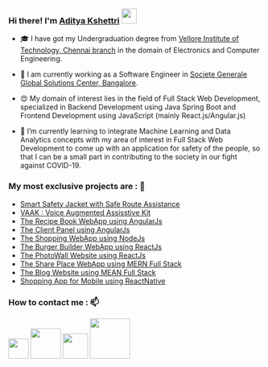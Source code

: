 <!--
**AdityaKshettri/adityakshettri** is a ✨ _special_ ✨ repository because its `README.md` (this file) appears on your GitHub profile.

Here are some ideas to get you started:

- 🔭 I’m currently working on ...
- 🌱 I’m currently learning ...
- 👯 I’m looking to collaborate on ...
- 🤔 I’m looking for help with ...
- 💬 Ask me about ...
- 📫 How to reach me: ...
- 😄 Pronouns: ...
- ⚡ Fun fact: ...
-->

### Hi there! I'm [Aditya Kshettri](https://adityakshettri.github.io/) <img src="https://media.giphy.com/media/hvRJCLFzcasrR4ia7z/giphy.gif" width="30px">


- 🎓 I have got my Undergraduation degree from [Vellore Institute of Technology, Chennai branch](https://chennai.vit.ac.in/) in the domain of Electronics and Computer Engineering.

- 🔭 I am currently working as a Software Engineer in [Societe Generale Global Solutions Center, Bangalore](https://www.societegenerale.asia/en/worldwide-details/office/bangalore-global-solution-centre-1/).

- 😍 My domain of interest lies in the field of Full Stack Web Development, specialized in Backend Development using Java Spring Boot and Frontend Development using JavaScript (mainly React.js/Angular.js)

- 🌱 I’m currently learning to integrate Machine Learning and Data Analytics concepts with my area of interest in Full Stack Web Development to come up with an application for safety of the people, so that I can be a small part in contributing to the society in our fight against COVID-19. 

### My most exclusive projects are : 🧾

<!-- BLOG-POST-LIST:START -->
- [Smart Safety Jacket with Safe Route Assistance](https://smartsafetyjacket.firebaseapp.com/)
- [VAAK : Voice Augmented Assisstive Kit](https://vaak-3ac84.firebaseapp.com/)
- [The Recipe Book WebApp using AngularJs](https://adityarecipebook.firebaseapp.com/recipes)
- [The Client Panel using AngularJs](https://clientpanelangularjs.web.app/)
- [The Shopping WebApp using NodeJs](https://shoping-app-nodejs.herokuapp.com/)
- [The Burger Builder WebApp using ReactJs](https://myreactburgerbuilderapp.web.app/)
- [The PhotoWall Website using ReactJs](https://photowall-reactjs-app.web.app/)
- [The Share Place WebApp using MERN Full Stack](https://the-share-place-app.web.app/)
- [The Blog Website using MEAN Full Stack](http://the-mean-angular-node-app.s3-website.ap-south-1.amazonaws.com/)
- [Shopping App for Mobile using ReactNative](https://expo.io/@adityakshettri/the-shopping-app)
<!-- BLOG-POST-LIST:END -->

### How to contact me : 📫

[<img src="https://peopleplus.co.uk/wp-content/uploads/2020/03/linkedin-icon.png" width="40px">](https://www.linkedin.com/in/adityakshettri/)
[<img src="https://1000logos.net/wp-content/uploads/2016/11/Facebook-logo.jpg" width="60px">](https://www.facebook.com/AdityaKshettri/)
[<img src="https://image.freepik.com/free-vector/instagram-icon_1057-2227.jpg" width="50px">](https://www.instagram.com/adityakshettri/)
[<img src="https://utilitypeopleuk.com/wp-content/uploads/2017/06/twitter-icon-circle-blue-logo-preview.png" width="80px">](https://twitter.com/KshettriAditya)
